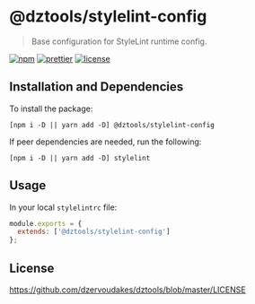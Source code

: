 # @dztools/stylelint-config

> Base configuration for StyleLint runtime config.

[![npm](https://img.shields.io/npm/v/@dztools/stylelint-config.svg)](https://www.npmjs.com/package/@dztools/stylelint-config)
[![prettier](https://img.shields.io/badge/code_style-prettier-ff69b4.svg)](https://prettier.io/)
[![license](https://img.shields.io/badge/License-MIT-green.svg)](https://github.com/dzervoudakes/dztools/blob/master/LICENSE)

## Installation and Dependencies

To install the package:

```
[npm i -D || yarn add -D] @dztools/stylelint-config
```

If peer dependencies are needed, run the following:

```
[npm i -D || yarn add -D] stylelint
```

## Usage

In your local `stylelintrc` file:

```js
module.exports = {
  extends: ['@dztools/stylelint-config']
};
```

## License

https://github.com/dzervoudakes/dztools/blob/master/LICENSE
